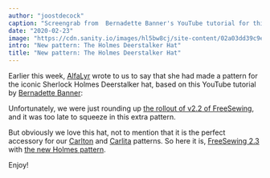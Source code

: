 ```yaml
---
author: "joostdecock"
caption: "Screengrab from  Bernadette Banner's YouTube tutorial for this hat"
date: "2020-02-23"
image: "https://cdn.sanity.io/images/hl5bw8cj/site-content/02a03dd39c9e5317e89681482735e8e5929d7c2d-2748x1546.jpg"
intro: "New pattern: The Holmes Deerstalker Hat"
title: "New pattern: The Holmes Deerstalker Hat"
---
```



Earlier this week, [AlfaLyr](/users/alfalyr) wrote to us to say that she had made a pattern for the iconic Sherlock Holmes Deerstalker hat, based on this YouTube tutorial by [Bernadette Banner](https://www.youtube.com/channel/UCSHtaUm-FjUps090S7crO4Q):

<YouTube id='H24VBFMZJF4' />

Unfortunately, we were just rounding up [the rollout of v2.2 of FreeSewing](/blog/breanna-measurements-sizes-in-2-2/), and it was too late to squeeze in this extra pattern.

But obviously we love this hat, not to mention that it is the perfect accessory for our [Carlton](/designs/carlton/) and [Carlita](/designs/carlita/) patterns. So here it is, [FreeSewing 2.3](https://github.com/freesewing/freesewing/releases/tag/v2.2.0) with [the new Holmes pattern](/designs/holmes/).

Enjoy!

